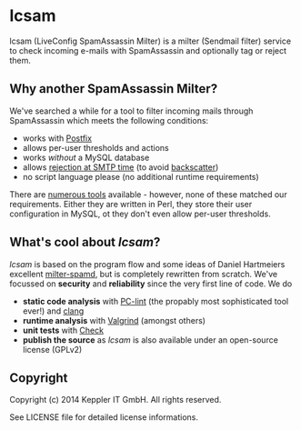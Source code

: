 lcsam
=====

lcsam (LiveConfig SpamAssassin Milter) is a milter (Sendmail filter) service to check incoming e-mails with SpamAssassin and optionally tag or reject them.

## Why another SpamAssassin Milter?

We've searched a while for a tool to filter incoming mails through SpamAssassin which meets the following conditions:
* works with [Postfix](http://www.postfix.org/)
* allows per-user thresholds and actions
* works *without* a MySQL database
* allows [rejection at SMTP time](http://www.postfix.org/MILTER_README.html) (to avoid [backscatter](http://en.wikipedia.org/wiki/Backscatter_%28email%29))
* no script language please (no additional runtime requirements)

There are [numerous tools](http://wiki.apache.org/spamassassin/IntegratedInMta) available - however, none of these matched our requirements. Either they are written in Perl, they store their user configuration in MySQL, ot they don't even allow per-user thresholds.

## What's cool about *lcsam*?

*lcsam* is based on the program flow and some ideas of Daniel Hartmeiers excellent [milter-spamd](http://www.benzedrine.cx/milter-spamd.html), but is completely rewritten from scratch.
We've focussed on **security** and **reliability** since the very first line of code. We do
* **static code analysis** with [PC-lint](http://www.gimpel.com/html/pcl.htm) (the propably most sophisticated tool ever!) and [clang](http://clang-analyzer.llvm.org/)
* **runtime analysis** with [Valgrind](http://valgrind.org) (amongst others)
* **unit tests** with [Check](http://check.sourceforge.net/)
* **publish the source** as *lcsam* is also available under an open-source license (GPLv2)

## Copyright

Copyright (c) 2014 Keppler IT GmbH. All rights reserved.

See LICENSE file for detailed license informations.
